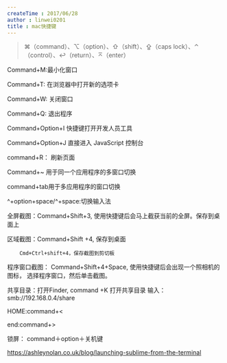 ```yaml
---
createTime : 2017/06/28
author : linwei0201
title : mac快捷键
---
```



> ⌘（command）、⌥（option）、⇧（shift）、⇪（caps lock）、⌃（control）、↩（return）、⌅（enter）

Command+M:最小化窗口

Command+T: 在浏览器中打开新的选项卡

Command+W: 关闭窗口

Command+Q: 退出程序

Command+Option+I 快捷键打开开发人员工具

Command+Option+J 直接进入 JavaScript 控制台

command+R： 刷新页面

Command+~ 用于同一个应用程序的多窗口切换

command+tab用于多应用程序的窗口切换

^+option+space/^+space:切换输入法

全屏截图：Command+Shift+3,    使用快捷键后会马上截获当前的全屏。保存到桌面上

区域截图：Command+Shift +4,  保存到桌面

        Cmd+Ctrl+shift+4，保存截图到剪切板

程序窗口截图： Command+Shift+4+Space, 使用快捷键后会出现一个照相机的图标， 选择程序窗口，然后单击截图。

共享目录：打开Finder,    command +K   打开共享目录 输入： smb://192.168.0.4/share

HOME:command+<

end:command+>

锁屏： command＋option＋关机键



https://ashleynolan.co.uk/blog/launching-sublime-from-the-terminal
